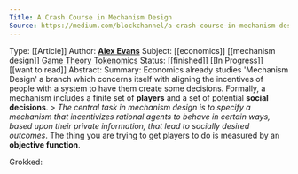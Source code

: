 ```yaml
---
Title: A Crash Course in Mechanism Design
Source: https://medium.com/blockchannel/a-crash-course-in-mechanism-design-for-cryptoeconomic-applications-a9f06ab6a976
---
```

Type:  [[Article]]
Author: [**Alex Evans**](https://medium.com/@ahe4nc)
Subject: [[economics]] [[mechanism design]] [Game Theory](Game%20Theory) [Tokenomics](Tokenomics.md)
Status: [[finished]] [[In Progress]] [[want to read]]
Abstract:
Summary:
	Economics already studies 'Mechanism Design' a branch which concerns itself with aligning the incentives of people with a system to have them create some decisions.
	Formally, a mechanism includes a finite set of **players** and a set of potential **social decisions**.
	> _The central task in mechanism design is to_ _specify a mechanism that incentivizes rational agents to behave in certain ways, based upon their private information, that lead to socially desired outcomes_.
	The thing you are trying to get players to do is measured by an **objective function**.
	
Grokked: